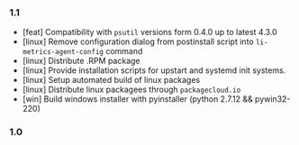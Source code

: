 
### 1.1
- [feat]  Compatibility with `psutil` versions form 0.4.0 up to latest 4.3.0
- [linux] Remove configuration dialog from postinstall script into `li-metrics-agent-config` command
- [linux] Distribute .RPM package
- [linux] Provide installation scripts for upstart and systemd init systems.
- [linux] Setup automated build of linux packages
- [linux] Distribute linux packagees through `packagecloud.io`
- [win]   Build windows installer with pyinstaller (python 2.7.12 && pywin32-220)

### 1.0